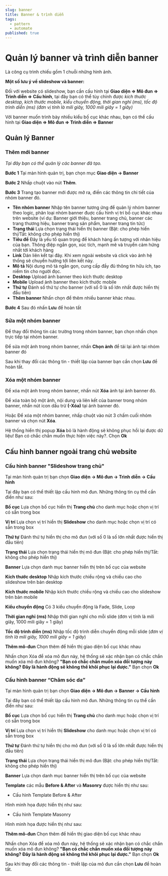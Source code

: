 ```yaml
---
slug: banner
title: Banner & trình diễn
tags:
  - pattern
  - automate
published: true
---
```

# Quản lý banner và trình diễn banner

Là công cụ trình chiếu gồm 1 chuỗi những hình ảnh.

**Một số lưu ý về slideshow và banner:**

Đối với website có slideshow, bạn cần cấu hình tại **Giao diện => Mô đun => Trình diễn => Cấu hình**, tại đây bạn có thể tùy chỉnh được _kích thước desktop, kích thước mobile, kiểu chuyển động, thời gian nghỉ (ms), tốc độ trình diễn (ms) (đơn vị tính là mili giây, 1000 mili giây = 1 giây)_

Với banner muốn trình bày nhiều kiểu bố cục khác nhau, bạn có thể cấu hình tại **Giao diện => Mô đun => Trình diễn => Banner**

## Quản lý Banner

### Thêm mới banner

_Tại đây bạn có thể quản lý các banner đã tạo._

**Bước 1** Tại màn hình quản trị, bạn chọn mục **Giao diện -> Banner**

**Bước 2** Nhấp chuột vào nút **Thêm**. 

**Bước 3** Trang tạo banner mới được mở ra, điền các thông tin chi tiết của nhóm banner đó.

- **Tên nhóm banner** Nhập tên banner tương ứng để quản lý nhóm banner theo logic, phân loại nhóm banner đuợc cấu hình vị trí bố cục khác nhau trên website (ví dụ: Banner giới thiệu, banner trang chủ, banner các trang thương hiệu, banner trang sản phẩm, banner trang tin tức)
- **Trạng thái** Lựa chọn trạng thái hiển thị banner (Bật: cho phép hiển thị/Tắt: không cho phép hiển thị)
- **Tiêu đề** Đây là yếu tố quan trọng để khách hàng ấn tượng với nhãn hiệu của bạn. Thông điệp ngắn gọn, xúc tích, mạnh mẽ và truyền cảm hứng nhất tới khách hàng
- **Link** Dán liên kết tại đây. Khi xem ngoài website và click vào ảnh hệ thống sẽ chuyển hướng tới liên kết này.
- **Mô tả** Nội dung mô tả ngắn gọn, cung cấp đầy đủ thông tin hữu ích, tạo niềm tin cho người đọc.
- **Desktop** Upload ảnh banner theo kích thước desktop
- **Mobile** Upload ảnh banner theo kích thước mobile
- **Thứ tự** Đánh số thứ tự cho banner (với số 0 là số lớn nhất được hiển thị đầu tiên)
- **Thêm banner** Nhấn chọn để thêm nhiều banner khác nhau.

**Bước 4** Sau đó nhấn **Lưu** để hoàn tất

### Sửa một nhóm banner

Để thay đổi thông tin các trường trong nhóm banner, bạn chọn nhấn chọn trực tiếp tại nhóm banner.

Để sửa một ảnh trong nhóm banner, nhấn **Chọn ảnh** để tải lại ảnh tại nhóm banner đó

Sau khi thay đổi các thông tin - thiết lập của banner bạn cần chọn **Lưu** để hoàn tất.

### Xóa một nhóm banner

Để xóa một ảnh trong nhóm banner, nhấn nút **Xóa** ảnh tại ảnh banner đó.

Để xóa toàn bộ một ảnh, nội dung và liên kết của banner trong nhóm banner, nhấn nút icon dấu trừ **(-Xóa)** tại ảnh banner đó.

Hoặc Để xóa một nhóm banner, nhấp chuột vào nút 3 chấm cuối nhóm banner và chọn nút **Xóa**.

Hệ thống hiển thị popup **Xóa** bỏ là hành động sẽ không phục hồi lại được dữ liệu! Bạn có chắc chắn muốn thực hiện việc này?. Chọn **Ok**

## Cấu hình banner ngoài trang chủ website

### Cấu hình banner "Slideshow trang chủ"

Tại màn hình quản trị bạn chọn **Giao diện -> Mô đun -> Trình diễn -> Cấu hình**

Tại đây bạn có thể thiết lập cấu hình mô đun. Những thông tin cụ thể cần điền như sau:

**Bố cục** Lựa chọn bố cục hiển thị **Trang chủ** cho danh mục hoặc chọn vị trí có sẵn trong box

**Vị trí** Lựa chọn vị trí hiển thị **Slideshow** cho danh mục hoặc chọn vị trí có sẵn trong box

**Thứ tự** Đánh thứ tự hiển thị cho mô đun (với số 0 là số lớn nhất được hiển thị đầu tiên)

**Trạng thái** Lựa chọn trạng thái hiển thị mô đun (Bật: cho phép hiển thị/Tắt: không cho phép hiển thị)

**Banner** Lựa chọn danh mục banner hiển thị trên bố cục của website

**Kích thước desktop** Nhập kích thước chiều rộng và chiều cao cho slideshow trên bản desktop

**Kích thước mobile** Nhập kích thước chiều rộng và chiều cao cho slideshow trên bản mobile

**Kiểu chuyển động** Có 3 kiểu chuyển động là Fade, Slide, Loop

**Thời gian nghỉ (ms)** Nhập thời gian nghỉ cho mỗi slide (đơn vị tính là mili giây, 1000 mili giây = 1 giây)

**Tốc độ trình diễn (ms)** Nhập tốc độ trình diễn chuyển động mỗi slide (_đơn vị tính là mili giây, 1000 mili giây = 1 giây_)

**Thêm mô-đun** Chọn thêm để hiển thị giao diện bố cục khác nhau

Nhấn chọn Xóa để xóa mô đun này, hệ thống sẽ xác nhận bạn có chắc chắn muốn xóa mô đun không? **"Bạn có chắc chắn muốn xóa đối tượng này không? Đây là hành động sẽ không thể khôi phục lại được."** Bạn chọn **Ok**

### Cấu hình banner “Chăm sóc da”

Tại màn hình quản trị bạn chọn **Giao diện -> Mô đun -> Banner -> Cấu hình**

Tại đây bạn có thể thiết lập cấu hình mô đun. Những thông tin cụ thể cần điền như sau:

**Bố cục** Lựa chọn bố cục hiển thị **Trang chủ** cho danh mục hoặc chọn vị trí có sẵn trong box

**Vị trí** Lựa chọn vị trí hiển thị **Slideshow** cho danh mục hoặc chọn vị trí có sẵn trong box

**Thứ tự** Đánh thứ tự hiển thị cho mô đun (với số 0 là số lớn nhất được hiển thị đầu tiên)

**Trạng thái** Lựa chọn trạng thái hiển thị mô đun (Bật: cho phép hiển thị/Tắt: không cho phép hiển thị)

**Banner** Lựa chọn danh mục banner hiển thị trên bố cục của website

**Template** các mẫu **Before & After** và **Masonry** được hiển thị như sau:

- Cấu hình Template Before & After

Hình minh họa được hiển thị như sau:

- Cấu hình Template Masonry

Hình minh họa được hiển thị như sau:

**Thêm mô-đun** Chọn thêm để hiển thị giao diện bố cục khác nhau

Nhấn chọn Xóa để xóa mô đun này, hệ thống sẽ xác nhận bạn có chắc chắn muốn xóa mô đun không? **"Bạn có chắc chắn muốn xóa đối tượng này không? Đây là hành động sẽ không thể khôi phục lại được."** Bạn chọn **Ok**

Sau khi thay đổi các thông tin - thiết lập của mô đun cần chọn **Lưu** để hoàn tất.